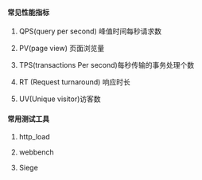 #### 常见性能指标

1. QPS(query per second) 峰值时间每秒请求数

2. PV(page view) 页面浏览量

3. TPS(transactions Per second)每秒传输的事务处理个数

4. RT (Request turnaround) 响应时长

5. UV(Unique visitor)访客数

#### 常用测试工具

1. http_load

2. webbench

3. Siege
